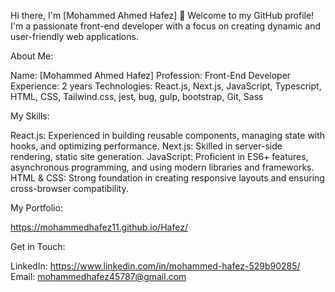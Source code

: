 Hi there, I'm [Mohammed Ahmed Hafez] 👋
Welcome to my GitHub profile! I'm a passionate front-end developer with a focus on creating dynamic and user-friendly web applications.

About Me:

Name: [Mohammed Ahmed Hafez]
Profession: Front-End Developer
Experience: 2 years
Technologies: React.js, Next.js, JavaScript, Typescript, HTML, CSS, Tailwind.css, jest, bug, gulp, bootstrap, Git, Sass

My Skills:

React.js: Experienced in building reusable components, managing state with hooks, and optimizing performance.
Next.js: Skilled in server-side rendering, static site generation.
JavaScript: Proficient in ES6+ features, asynchronous programming, and using modern libraries and frameworks.
HTML & CSS: Strong foundation in creating responsive layouts and ensuring cross-browser compatibility.

My Portfolio:

https://mohammedhafez11.github.io/Hafez/

Get in Touch:

LinkedIn: https://www.linkedin.com/in/mohammed-hafez-529b90285/
Email: mohammedhafez45787@gmail.com
